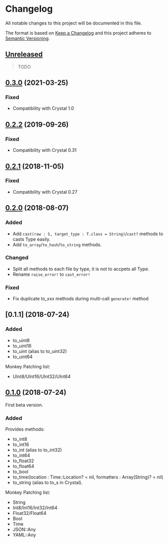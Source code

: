 # Changelog

All notable changes to this project will be documented in this file.

The format is based on [Keep a Changelog](http://keepachangelog.com/en/1.0.0/)
and this project adheres to [Semantic Versioning](http://semver.org/spec/v2.0.0.html).

## [Unreleased]

> TODO

## [0.3.0] (2021-03-25)

### Fixed

- Compatibility with Crystal 1.0

## [0.2.2] (2019-09-26)

### Fixed

- Compatibility with Crystal 0.31

## [0.2.1] (2018-11-05)

### Fixed

- Compatibility with Crystal 0.27

## [0.2.0] (2018-08-07)

### Added

- Add `cast(raw : S, target_type : T.class = String)`/`cast?` methods to casts Type easily.
- Add `to_array`/`to_hash`/`to_string` methods.

### Changed

- Split all methods to each file by type, it is not to accpets all Type.
- Rename `raise_error!` to `cast_error!`

### Fixed

- Fix duplicate to_xxx methods during multi-call `generate!` method

## [0.1.1] (2018-07-24)

### Added

- to_uint8
- to_uint16
- to_uint (alias to to_uint32)
- to_uint64

Monkey Patching list:

- UInt8/UInt16/UInt32/UInt64

## [0.1.0] (2018-07-24)

First beta version.

### Added

Provides methods:

- to_int8
- to_int16
- to_int (alias to to_int32)
- to_int64
- to_float32
- to_float64
- to_bool
- to_time(location : Time::Location? = nil, formatters : Array(String)? = nil)
- to_string (alias to to_s in Crystal).

Monkey Patching list:

- String
- Int8/Int16/Int32/Int64
- Float32/Float64
- Bool
- Time
- JSON::Any
- YAML::Any

[Unreleased]: https://github.com/icyleaf/popcorn/compare/v0.3.0...HEAD
[0.3.0]: https://github.com/icyleaf/popcorn/compare/v0.2.2...v0.3.0
[0.2.2]: https://github.com/icyleaf/popcorn/compare/v0.2.1...v0.2.2
[0.2.1]: https://github.com/icyleaf/popcorn/compare/v0.2.0...v0.2.1
[0.2.0]: https://github.com/icyleaf/popcorn/compare/v0.1.0...v0.2.0
[0.1.0]: https://github.com/icyleaf/popcorn/compare/25a00baffd41f4ac8a071330038916375904b46d...v0.1.0
